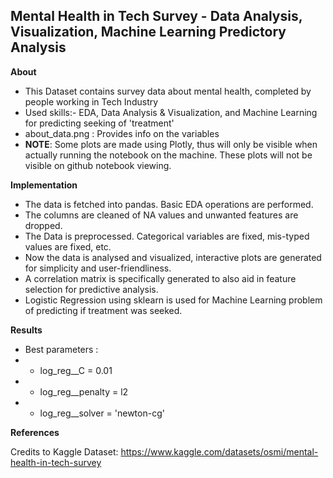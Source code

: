 ## Mental Health in Tech Survey - Data Analysis, Visualization, Machine Learning Predictory Analysis

**About**
- This Dataset contains survey data about mental health, completed by people working in Tech Industry
- Used skills:- EDA, Data Analysis & Visualization, and Machine Learning for predicting seeking of 'treatment'
- about_data.png : Provides info on the variables
- __NOTE__: Some plots are made using Plotly, thus will only be visible when actually running the notebook on
the machine. These plots will not be visible on github notebook viewing.

**Implementation**
- The data is fetched into pandas. Basic EDA operations are performed.
- The columns are cleaned of NA values and unwanted features are dropped.
- The Data is preprocessed. Categorical variables are fixed, mis-typed values are fixed, etc.
- Now the data is analysed and visualized, interactive plots are generated for simplicity
and user-friendliness.
- A correlation matrix is specifically generated to also aid in feature selection for predictive
analysis.
- Logistic Regression using sklearn is used for Machine Learning problem of predicting if
treatment was seeked.

**Results**
- Best parameters : 
- - log_reg__C = 0.01
- -	log_reg__penalty = l2
- -	log_reg__solver = 'newton-cg'

**References**
 
Credits to Kaggle Dataset:
https://www.kaggle.com/datasets/osmi/mental-health-in-tech-survey

 